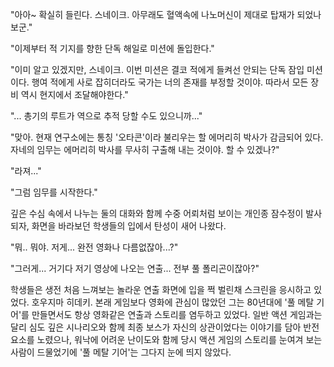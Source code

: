 "아아~ 확실히 들린다. 스네이크. 아무래도 혈액속에 나노머신이 제대로 탑재가 되었나보군." 

"이제부터 적 기지를 향한 단독 해일로 미션에 돌입한다." 

"이미 알고 있겠지만, 스네이크. 이번 미션은 결코 적에게 들켜선 안되는 단독 잠입 미션이다. 행여 적에게 사로 잡히더라도 국가는 너의 존재를 부정할 것이야. 따라서 모든 장비 역시 현지에서 조달해야한다." 

"... 총기의 루트가 역으로 추적 당할 수도 있으니까..." 

"맞아. 현재 연구소에는 통칭 '오타콘'이라 불리우는 할 에머리히 박사가 감금되어 있다. 자네의 임무는 에머리히 박사를 무사히 구출해 내는 것이야. 할 수 있겠나?" 

"라져..." 

"그럼 임무를 시작한다." 

깊은 수심 속에서 나누는 둘의 대화와 함께 수중 어뢰처럼 보이는 개인종 잠수정이 발사 되자, 화면을 바라보던 학생들의 입에서 탄성이 새어 나왔다. 

"뭐.. 뭐야. 저게... 완전 영화나 다름없잖아...?" 

"그러게... 거기다 저기 영상에 나오는 연출... 전부 풀 폴리곤이잖아?" 

학생들은 생전 처음 느껴보는 놀라운 연출 화면에 입을 쩍 벌린채 스크린을 응시하고 있었다. 
호우지마 히데키. 
본래 게임보다 영화에 관심이 많았던 그는 80년대에 '풀 메탈 기어'를 만들면서도 항상 영화같은 연출과 스토리를 염두하고 있었다. 
일반 액션 게임과는 달리 심도 깊은 시나리오와 함께 최종 보스가 자신의 상관이었다는 이야기를 담아 반전 요소를 노렸으나, 워낙에 어려운 난이도와 함께 당시 액션 게임의 스토리를 눈여겨 보는 사람이 드물었기에 '풀 메탈 기어'는 
그다지 눈에 띄지 않았다. 